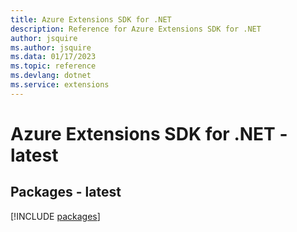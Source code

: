 ```yaml
---
title: Azure Extensions SDK for .NET
description: Reference for Azure Extensions SDK for .NET
author: jsquire
ms.author: jsquire
ms.data: 01/17/2023
ms.topic: reference
ms.devlang: dotnet
ms.service: extensions
---
```

# Azure Extensions SDK for .NET - latest
## Packages - latest
[!INCLUDE [packages](extensions-index.md)]